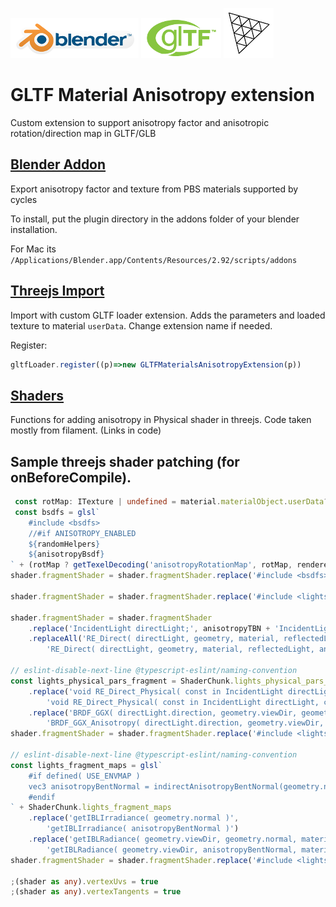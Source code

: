 [![Blender](misc/Blender_logo.png)](http://www.blender.org/) [![glTF](misc/glTF_logo.png)](https://www.khronos.org/gltf/) [![three.js](misc/threejs_logo.png)](https://threejs.org/)

GLTF Material Anisotropy extension 
======================================

Custom extension to support anisotropy factor and anisotropic rotation/direction map in GLTF/GLB  

[Blender Addon](./blender_gltf_anisotropy_export_addon)
--------------
Export anisotropy factor and texture from PBS materials supported by cycles

To install, put the plugin directory in the addons folder of your blender installation.

For Mac its `/Applications/Blender.app/Contents/Resources/2.92/scripts/addons`

[Threejs Import](threejs_anisotropy/)
--------------

Import with custom GLTF loader extension. Adds the parameters and loaded texture to material `userData`. Change extension name if needed.

Register: 
```javascript
gltfLoader.register((p)=>new GLTFMaterialsAnisotropyExtension(p))
```

[Shaders](threejs_anisotropy/shaders)
--------------

Functions for adding anisotropy in Physical shader in threejs. Code taken mostly from filament. (Links in code)


## Sample threejs shader patching (for onBeforeCompile).
```typescript
 const rotMap: ITexture | undefined = material.materialObject.userData?.anisotropyRotationMap
 const bsdfs = glsl`
    #include <bsdfs>
    //#if ANISOTROPY_ENABLED
    ${randomHelpers}
    ${anisotropyBsdf}
` + (rotMap ? getTexelDecoding('anisotropyRotationMap', rotMap, renderer.capabilities.isWebGL2) : '')
shader.fragmentShader = shader.fragmentShader.replace('#include <bsdfs>', bsdfs)

shader.fragmentShader = shader.fragmentShader.replace('#include <lights_fragment_begin>', ShaderChunk.lights_fragment_begin)

shader.fragmentShader = shader.fragmentShader
    .replace('IncidentLight directLight;', anisotropyTBN + 'IncidentLight directLight;')
    .replaceAll('RE_Direct( directLight, geometry, material, reflectedLight )',
        'RE_Direct( directLight, geometry, material, reflectedLight, anisotropicT, anisotropicB )')

// eslint-disable-next-line @typescript-eslint/naming-convention
const lights_physical_pars_fragment = ShaderChunk.lights_physical_pars_fragment
    .replace('void RE_Direct_Physical( const in IncidentLight directLight, const in GeometricContext geometry, const in PhysicalMaterial material, inout ReflectedLight reflectedLight ) {',
        'void RE_Direct_Physical( const in IncidentLight directLight, const in GeometricContext geometry, const in PhysicalMaterial material, inout ReflectedLight reflectedLight, const in vec3 anisotropicT, const in vec3 anisotropicB ) {')
    .replace('BRDF_GGX( directLight.direction, geometry.viewDir, geometry.normal, material.specularColor, material.specularF90, material.roughness )',
        'BRDF_GGX_Anisotropy( directLight.direction, geometry.viewDir, geometry.normal, material.specularColor, material.specularF90, material.roughness, anisotropicT, anisotropicB )')
shader.fragmentShader = shader.fragmentShader.replace('#include <lights_physical_pars_fragment>', lights_physical_pars_fragment)

// eslint-disable-next-line @typescript-eslint/naming-convention
const lights_fragment_maps = glsl`
    #if defined( USE_ENVMAP )
    vec3 anisotropyBentNormal = indirectAnisotropyBentNormal(geometry.normal, geometry.viewDir, material.roughness, anisotropicT, anisotropicB);
    #endif
` + ShaderChunk.lights_fragment_maps
    .replace('getIBLIrradiance( geometry.normal )',
        'getIBLIrradiance( anisotropyBentNormal )')
    .replace('getIBLRadiance( geometry.viewDir, geometry.normal, material.roughness )',
        'getIBLRadiance( geometry.viewDir, anisotropyBentNormal, material.roughness )')
shader.fragmentShader = shader.fragmentShader.replace('#include <lights_fragment_maps>', lights_fragment_maps)

;(shader as any).vertexUvs = true
;(shader as any).vertexTangents = true

```
